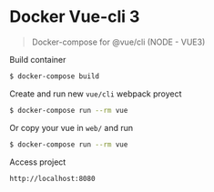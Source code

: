 # Docker Vue-cli 3

> Docker-compose for @vue/cli (NODE - VUE3)

Build container

```sh
$ docker-compose build
```

Create and run new `vue/cli` webpack proyect

```sh
$ docker-compose run --rm vue
```

Or copy your vue in `web/` and run

```sh
$ docker-compose run --rm vue
```

Access project

```sh
http://localhost:8080
```